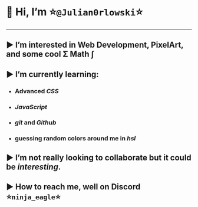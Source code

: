 # 💫 Hi, I’m ⭐`@Julian0rlowski`⭐
---
## ▶️ I’m interested in Web Development, PixelArt, and some cool Σ Math ∫
## ▶️ I’m currently learning:
- ### Advanced *CSS*
- ### *JavaScript*
- ### *git* and *Github*
- ### guessing random colors around me in *hsl*
## ▶️ I’m not really looking to collaborate but it could be *interesting*.
## ▶️ How to reach me, well on Discord ⭐`ninja_eagle`⭐

<!---
Julian0rlowski/Julian0rlowski is a ✨ special ✨ repository because its `README.md` (this file) appears on your GitHub profile.
You can click the Preview link to take a look at your changes. ok
--->
